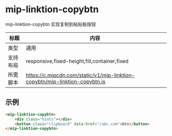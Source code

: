 # mip-linktion-copybtn

mip-linktion-copybtn 实现复制到粘贴板按钮

标题|内容
----|----
类型|通用
支持布局|responsive,fixed-height,fill,container,fixed
所需脚本|https://c.mipcdn.com/static/v1/mip-linktion-copybtn/mip-linktion-copybtn.js

## 示例


```html
<mip-linktion-copybtn>
    <div class="hints"></div>
    <button class="clipboard" data-href="/abc.com">btn</button>
</mip-linktion-copybtn>
```
